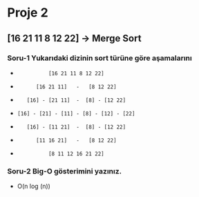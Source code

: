 # Proje 2
## **[16 21 11 8 12 22]** -> Merge Sort

### Soru-1  Yukarıdaki dizinin sort türüne göre aşamalarını 

-               [16 21 11 8 12 22]
-           [16 21 11]   -   [8 12 22]
-        [16] - [21 11]  -  [8] - [12 22] 
-     [16] - [21] - [11] - [8] - [12] - [22]
-        [16] - [11 21]  -  [8] - [12 22]      
-           [11 16 21]   -   [8 12 22] 
-               [8 11 12 16 21 22]

### Soru-2 Big-O gösterimini yazınız.

-  O(n log (n))